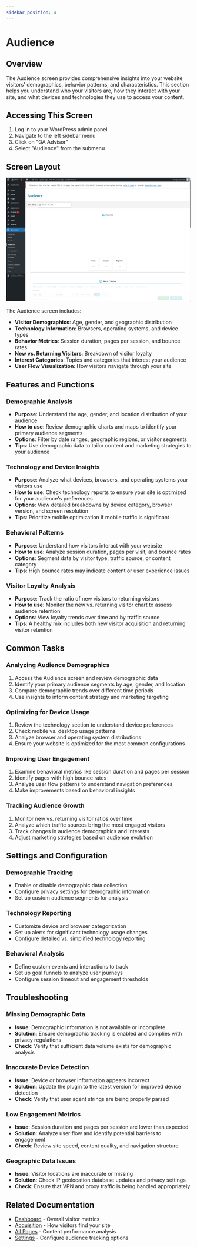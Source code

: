 ```yaml
---
sidebar_position: 4
---
```


# Audience

## Overview
The Audience screen provides comprehensive insights into your website visitors' demographics, behavior patterns, and characteristics. This section helps you understand who your visitors are, how they interact with your site, and what devices and technologies they use to access your content.

## Accessing This Screen
1. Log in to your WordPress admin panel
2. Navigate to the left sidebar menu
3. Click on "QA Advisor"
4. Select "Audience" from the submenu

## Screen Layout
![Audience Overview](./images/screen-audience-overview.png)

The Audience screen includes:
- **Visitor Demographics**: Age, gender, and geographic distribution
- **Technology Information**: Browsers, operating systems, and device types
- **Behavior Metrics**: Session duration, pages per session, and bounce rates
- **New vs. Returning Visitors**: Breakdown of visitor loyalty
- **Interest Categories**: Topics and categories that interest your audience
- **User Flow Visualization**: How visitors navigate through your site

## Features and Functions

### Demographic Analysis
- **Purpose**: Understand the age, gender, and location distribution of your audience
- **How to use**: Review demographic charts and maps to identify your primary audience segments
- **Options**: Filter by date ranges, geographic regions, or visitor segments
- **Tips**: Use demographic data to tailor content and marketing strategies to your audience

### Technology and Device Insights
- **Purpose**: Analyze what devices, browsers, and operating systems your visitors use
- **How to use**: Check technology reports to ensure your site is optimized for your audience's preferences
- **Options**: View detailed breakdowns by device category, browser version, and screen resolution
- **Tips**: Prioritize mobile optimization if mobile traffic is significant

### Behavioral Patterns
- **Purpose**: Understand how visitors interact with your website
- **How to use**: Analyze session duration, pages per visit, and bounce rates
- **Options**: Segment data by visitor type, traffic source, or content category
- **Tips**: High bounce rates may indicate content or user experience issues

### Visitor Loyalty Analysis
- **Purpose**: Track the ratio of new visitors to returning visitors
- **How to use**: Monitor the new vs. returning visitor chart to assess audience retention
- **Options**: View loyalty trends over time and by traffic source
- **Tips**: A healthy mix includes both new visitor acquisition and returning visitor retention

## Common Tasks

### Analyzing Audience Demographics
1. Access the Audience screen and review demographic data
2. Identify your primary audience segments by age, gender, and location
3. Compare demographic trends over different time periods
4. Use insights to inform content strategy and marketing targeting

### Optimizing for Device Usage
1. Review the technology section to understand device preferences
2. Check mobile vs. desktop usage patterns
3. Analyze browser and operating system distributions
4. Ensure your website is optimized for the most common configurations

### Improving User Engagement
1. Examine behavioral metrics like session duration and pages per session
2. Identify pages with high bounce rates
3. Analyze user flow patterns to understand navigation preferences
4. Make improvements based on behavioral insights

### Tracking Audience Growth
1. Monitor new vs. returning visitor ratios over time
2. Analyze which traffic sources bring the most engaged visitors
3. Track changes in audience demographics and interests
4. Adjust marketing strategies based on audience evolution

## Settings and Configuration

### Demographic Tracking
- Enable or disable demographic data collection
- Configure privacy settings for demographic information
- Set up custom audience segments for analysis

### Technology Reporting
- Customize device and browser categorization
- Set up alerts for significant technology usage changes
- Configure detailed vs. simplified technology reporting

### Behavioral Analysis
- Define custom events and interactions to track
- Set up goal funnels to analyze user journeys
- Configure session timeout and engagement thresholds

## Troubleshooting

### Missing Demographic Data
- **Issue**: Demographic information is not available or incomplete
- **Solution**: Ensure demographic tracking is enabled and complies with privacy regulations
- **Check**: Verify that sufficient data volume exists for demographic analysis

### Inaccurate Device Detection
- **Issue**: Device or browser information appears incorrect
- **Solution**: Update the plugin to the latest version for improved device detection
- **Check**: Verify that user agent strings are being properly parsed

### Low Engagement Metrics
- **Issue**: Session duration and pages per session are lower than expected
- **Solution**: Analyze user flow and identify potential barriers to engagement
- **Check**: Review site speed, content quality, and navigation structure

### Geographic Data Issues
- **Issue**: Visitor locations are inaccurate or missing
- **Solution**: Check IP geolocation database updates and privacy settings
- **Check**: Ensure that VPN and proxy traffic is being handled appropriately

## Related Documentation
- [Dashboard](/docs/user-manual/screens-and-operations/dashboard) - Overall visitor metrics
- [Acquisition](/docs/user-manual/screens-and-operations/acquisition) - How visitors find your site
- [All Pages](/docs/user-manual/screens-and-operations/all-pages) - Content performance analysis
- [Settings](/docs/user-manual/screens-and-operations/settings) - Configure audience tracking options
